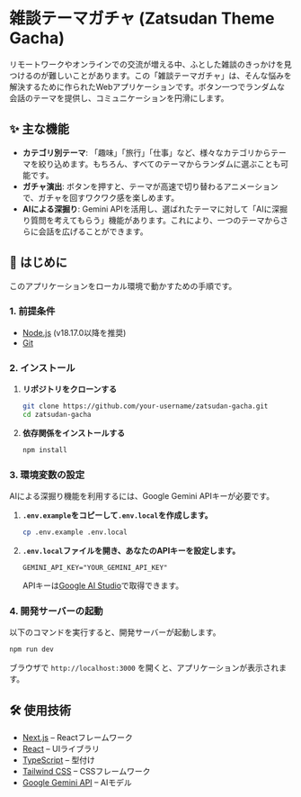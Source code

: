 # 雑談テーマガチャ (Zatsudan Theme Gacha)

リモートワークやオンラインでの交流が増える中、ふとした雑談のきっかけを見つけるのが難しいことがあります。この「雑談テーマガチャ」は、そんな悩みを解決するために作られたWebアプリケーションです。ボタン一つでランダムな会話のテーマを提供し、コミュニケーションを円滑にします。

## ✨ 主な機能

- **カテゴリ別テーマ**: 「趣味」「旅行」「仕事」など、様々なカテゴリからテーマを絞り込めます。もちろん、すべてのテーマからランダムに選ぶことも可能です。
- **ガチャ演出**: ボタンを押すと、テーマが高速で切り替わるアニメーションで、ガチャを回すワクワク感を楽しめます。
- **AIによる深掘り**: Gemini APIを活用し、選ばれたテーマに対して「AIに深掘り質問を考えてもらう」機能があります。これにより、一つのテーマからさらに会話を広げることができます。

## 🚀 はじめに

このアプリケーションをローカル環境で動かすための手順です。

### 1. 前提条件

- [Node.js](https://nodejs.org/) (v18.17.0以降を推奨)
- [Git](https://git-scm.com/)

### 2. インストール

1. **リポジトリをクローンする**
   ```bash
   git clone https://github.com/your-username/zatsudan-gacha.git
   cd zatsudan-gacha
   ```

2. **依存関係をインストールする**
   ```bash
   npm install
   ```

### 3. 環境変数の設定

AIによる深掘り機能を利用するには、Google Gemini APIキーが必要です。

1. **`.env.example`をコピーして`.env.local`を作成します。**
   ```bash
   cp .env.example .env.local
   ```

2. **`.env.local`ファイルを開き、あなたのAPIキーを設定します。**
   ```
   GEMINI_API_KEY="YOUR_GEMINI_API_KEY"
   ```
   APIキーは[Google AI Studio](https://aistudio.google.com/app/apikey)で取得できます。

### 4. 開発サーバーの起動

以下のコマンドを実行すると、開発サーバーが起動します。

```bash
npm run dev
```

ブラウザで `http://localhost:3000` を開くと、アプリケーションが表示されます。

## 🛠️ 使用技術

- [Next.js](https://nextjs.org/) – Reactフレームワーク
- [React](https://react.dev/) – UIライブラリ
- [TypeScript](https://www.typescriptlang.org/) – 型付け
- [Tailwind CSS](https://tailwindcss.com/) – CSSフレームワーク
- [Google Gemini API](https://ai.google.dev/) – AIモデル
